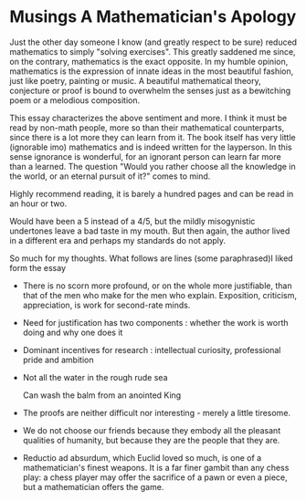 # Musings A Mathematician's Apology

Just the other day someone I know \(and greatly respect to be sure\) reduced mathematics to simply "solving exercises". This greatly saddened me since, on the contrary, mathematics is the exact opposite. In my humble opinion, mathematics is the expression of innate ideas in the most beautiful fashion, just like poetry, painting or music. A beautiful mathematical theory, conjecture or proof is bound to overwhelm the senses just as a bewitching poem or a melodious composition.

This essay characterizes the above sentiment and more. I think it must be read by non-math people, more so than their mathematical counterparts, since there is a lot more they can learn from it. The book itself has very little \(ignorable imo\) mathematics and is indeed written for the layperson. In this sense ignorance is wonderful, for an ignorant person can learn far more than a learned. The question "Would you rather choose all the knowledge in the world, or an eternal pursuit of it?" comes to mind.

Highly recommend reading, it is barely a hundred pages and can be read in an hour or two.

Would have been a 5 instead of a 4/5, but the mildly misogynistic undertones leave a bad taste in my mouth. But then again, the author lived in a different era and perhaps my standards do not apply.

So much for my thoughts. What follows are lines \(some paraphrased\)I liked form the essay

* There is no scorn more profound, or on the whole more justifiable, than that of the men who make for the men who explain. Exposition, criticism, appreciation, is work for second-rate minds.
* Need for justification has two components : whether the work is worth doing and why one does it
* Dominant incentives for research : intellectual curiosity, professional pride and ambition
* Not all the water in the rough rude sea

  Can wash the balm from an anointed King

* The proofs are neither difficult nor interesting - merely a little tiresome.
* We do not choose our friends because they embody all the pleasant qualities of humanity, but because they are the people that they are.
* Reductio ad absurdum, which Euclid loved so much, is one of a mathematician's finest weapons. It is a far finer gambit than any chess play: a chess player may offer the sacrifice of a pawn or even a piece, but a mathematician offers the game.

